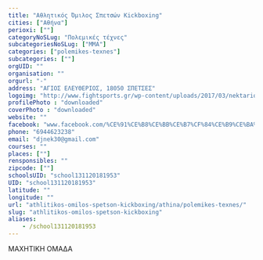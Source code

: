 ```yaml
---
title: "Αθλητικός Όμιλος Σπετσών Kickboxing"
cities: ["Αθήνα"]
perioxi: [""]
categoryNoSLug: "Πολεμικές τέχνες"
subcategoriesNoSLug: ["MMA"]
categories: ["polemikes-texnes"]
subcategories: [""]
orgUID: ""
organisation: ""
orgurl: "-"
address: "ΑΓΙΟΣ ΕΛΕΥΘΕΡΙΟΣ, 18050 ΣΠΕΤΣΕΣ"
logoimg: "http://www.fightsports.gr/wp-content/uploads/2017/03/nektarios-panou-logo.jpg"
profilePhoto : "downloaded"
coverPhoto : "downloaded"
website: ""
facebook: "www.facebook.com/%CE%91%CE%B8%CE%BB%CE%B7%CF%84%CE%B9%CE%BA%CF%8C%CF%82-%CE%8C%CE%BC%CE%B9%CE%BB%CE%BF%CF%82-%CE%A3%CF%80%CE%B5%CF%84%CF%83%CF%8E%CE%BD-Kick-Boxing-616260941839654/"
phone: "6944623238"
email: "djnek30@gmail.com"
courses: ""
places: [""]
rensponsibles: ""
zipcode: [""]
schoolsUID: "school131120181953"
UID: "school131120181953"
latitude: ""
longitude: ""
url: "athlitikos-omilos-spetson-kickboxing/athina/polemikes-texnes/"
slug: "athlitikos-omilos-spetson-kickboxing"
aliases:
    - /school131120181953
---
```



MAXHTIKH ΟΜΑΔΑ


